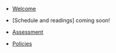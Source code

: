 - [Welcome](README.md)

- [Schedule and readings] coming soon! 

<!-- (schedule.md) -->

- [Assessment](assessment.md)

- [Policies](policies.md)

<!-- - [Discussion](discussion.md) -->

<!--- Bibliography
- Selective general background readings
  - Historical backgrond
  - Key books published since 1945
  - Collections
- Topics -->
